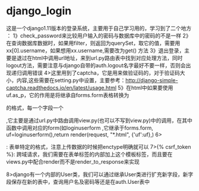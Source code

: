 # django_login
这是一个django1.11版本的登录系统，主要用于自己学习用的，学习到了二个地方 ：
1》check_password来比较用户输入的密码与数据库中的密码的不是一样
2》在查询数据库数据时，如果用filter，则返回为querySet，取它的值，需要用xx[0].username，如果想用xx.username,需要改为get() 方法
3》退出登录，主要是退过在html中调用url地址，来到url.py路由表中找到对应处理方法，同时logout方法，需要注意与django自带的auth.logout名字最好不要一样，否则会出现递归调用错误
4>这里用到了captcha，它是用来做验证码的，对于验证码大小，内容,这些需要在setting.py中设置，主要参考：http://django-simple-captcha.readthedocs.io/en/latest/usage.html
5》在html中如果要使用uf.as_p，它的作用是将继承自forms.form表格转换为<p>的格式，每一个字段一个<p>,它主要是通过url.py中路由调用view.py(也可以不写到view.py)中的调用，在其中函数中调用对应的form(如loginuserform ,它继承于forms.form, uf=loginuserform(),return render(request, "*.html", {'uf':uf},)
6><form method="POST" enctype="multipart/form-data">: 表单特定的格式，注意上传数据的时候把enctype明确就可以
7>{% csrf_token %}: 跨域请求，我们需要在表单标签的内部加上这个模板标签，而且要在views.py中配合render而不是render_to_response来实现


8>django有一个内部的User类，我们可以通过继承User类进行扩充新字段，新字段保存在新的表中，查询用户名及密码等还是在auth.User表中



